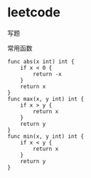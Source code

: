 # leetcode
写题

常用函数
```golang
func abs(x int) int {
	if x < 0 {
		return -x
	}
	return x
}
func max(x, y int) int {
	if x > y {
		return x
	}
	return y
}
func min(x, y int) int {
	if x < y {
		return x
	}
	return y
}
```
